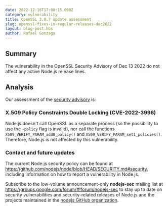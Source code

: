 ```yaml
---
date: 2022-12-16T17:00:15.000Z
category: vulnerability
title: OpenSSL 3.0.7 update assessment
slug: openssl-fixes-in-regular-releases-dec2022
layout: blog-post.hbs
author: Rafael Gonzaga
---
```


## Summary

The vulnerability in the OpenSSL Security Advisory of Dec 13 2022 do not affect any active Node.js release lines.

## Analysis

Our assessment of the [security advisory](https://mta.openssl.org/pipermail/openssl-announce/2022-December/000246.html) is:

### X.509 Policy Constraints Double Locking (CVE-2022-3996)

Node.js doesn't call OpenSSL as a separate process (so the possibility to use the `-policy` flag is invalid), nor call
the functions `X509_VERIFY_PARAM_add0_policy()` and `X509_VERIFY_PARAM_set1_policies()`.
Therefore, Node.js is not affected by this vulnerability.

### Contact and future updates

The current Node.js security policy can be found at <https://github.com/nodejs/node/blob/HEAD/SECURITY.md#security>,
including information on how to report a vulnerability in Node.js.

Subscribe to the low-volume announcement-only **nodejs-sec** mailing list at
https://groups.google.com/forum/#!forum/nodejs-sec to stay up to date on
security vulnerabilities and security-related releases of Node.js and the
projects maintained in the
[nodejs GitHub organization](https://github.com/nodejs).
